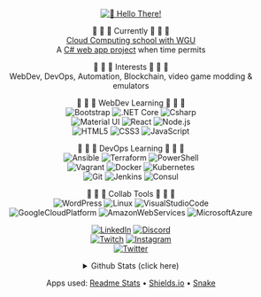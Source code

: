 <div align="center">

[![👋 Hello There!](https://cdn.discordapp.com/attachments/363603833680560139/878781125395378237/hello-there.gif?raw=true)](https://www.youtube.com/watch?v=rEq1Z0bjdwc)

🔭 🔭 🔭 Currently 🔭 🔭 🔭 <br />
[Cloud Computing school with WGU](https://partners.wgu.edu/Pages/BSCC.aspx) <br />
A [C# web app project](https://github.com/jedington/Canvas-Your-Goals) when time permits <br />

:cookie: :cookie: :cookie: Interests :cookie: :cookie: :cookie: <br />
WebDev, DevOps, Automation, Blockchain, video game modding & emulators <br />

<p>
    🌱 🌱 🌱 WebDev Learning 🌱 🌱 🌱
    <br />
    <img alt="Bootstrap" src="https://img.shields.io/badge/Bootstrap-informational?style=flat&logo=Bootstrap&color=222222" />
    <img alt=".NET Core" src="https://img.shields.io/badge/.NET%20Core-informational?style=flat&logo=dotnet&color=222222" />    
    <img alt="Csharp" src="https://img.shields.io/badge/Csharp-informational?style=flat&logo=Csharp&color=222222" />
    <br />
    <img alt="Material UI" src="https://img.shields.io/badge/Material%20UI-informational?style=flat&logo=mui&color=222222" />
    <img alt="React" src="https://img.shields.io/badge/React-informational?style=flat&logo=react&color=222222" />
    <img alt="Node.js" src="https://img.shields.io/badge/%20-Node.js-informational?style=flat&logo=node.js&color=222222" />
    <br />
    <img alt="HTML5" src="https://img.shields.io/badge/HTML5-informational?style=flat&logo=HTML5&color=222222" />
    <img alt="CSS3" src="https://img.shields.io/badge/CSS3-informational?style=flat&logo=CSS3&color=222222" />
    <img alt="JavaScript" src="https://img.shields.io/badge/JavaScript-informational?style=flat&logo=JavaScript&color=222222" />
    <!-- br /> -->
    <!-- <img alt="Python" src="https://img.shields.io/badge/Python-informational?style=flat&logo=Python&color=222222" /> -->
    <!-- <img alt="Django" src="https://img.shields.io/badge/Django-informational?style=flat&logo=Django&color=222222" /> -->
</p>

<p>
    🌱 🌱 🌱 DevOps Learning 🌱 🌱 🌱
    <br />
    <img alt="Ansible" src="https://img.shields.io/badge/Ansible-informational?style=flat&logo=Ansible&color=222222" />
    <img alt="Terraform" src="https://img.shields.io/badge/Terraform-informational?style=flat&logo=Terraform&color=222222" />
    <img alt="PowerShell" src="https://img.shields.io/badge/PowerShell-informational?style=flat&logo=PowerShell&color=222222" />
    <br />
    <img alt="Vagrant" src="https://img.shields.io/badge/Vagrant-informational?style=flat&logo=Vagrant&color=222222" /> 
    <img alt="Docker" src="https://img.shields.io/badge/Docker-informational?style=flat&logo=Docker&color=222222" />
    <img alt="Kubernetes" src="https://img.shields.io/badge/Kubernetes-informational?style=flat&logo=Kubernetes&color=222222" />
    <br />
    <img alt="Git" src="https://img.shields.io/badge/Git-informational?style=flat&logo=Git&color=222222" />
    <img alt="Jenkins" src="https://img.shields.io/badge/Jenkins-informational?style=flat&logo=Jenkins&color=222222" />
    <img alt="Consul" src="https://img.shields.io/badge/Consul-informational?style=flat&logo=Consul&color=222222" />
</p>

<p>
    🌱 🌱 🌱 Collab Tools 🌱 🌱 🌱
    <br />
    <img alt="WordPress" src="https://img.shields.io/badge/WordPress-informational?style=flat&logo=WordPress&color=222222" />
    <img alt="Linux" src="https://img.shields.io/badge/Linux-informational?style=flat&logo=Linux&color=222222" />
    <img alt="VisualStudioCode" src="https://img.shields.io/badge/VS%20Code-informational?style=flat&logo=VisualStudioCode&color=222222" />
    <br />
    <img alt="GoogleCloudPlatform" src="https://img.shields.io/badge/GCP-informational?style=flat&logo=GoogleCloud&color=222222" />
    <img alt="AmazonWebServices" src="https://img.shields.io/badge/AWS-informational?style=flat&logo=AmazonAWS&color=222222" />   
    <img alt="MicrosoftAzure" src="https://img.shields.io/badge/Azure-informational?style=flat&logo=MicrosoftAzure&color=222222" />
</p>

[![LinkedIn][linkedin-shield]][linkedin-url]
[![Discord][discord-shield]][discord-url] <br />
[![Twitch][twitch-shield]][twitch-url]
[![Instagram][instagram-shield]][instagram-url] <br />
[![Twitter][twitter-shield]][twitter-url]

<details>
    <summary>Github Stats (click here)</summary>
    <!-- previous stats source (https://github-readme-stats.vercel.app/) frequently hits request limits, so using an alt source  -->

![](https://readme-stats.clckblog.space/api/top-langs/?username=jedington&layout=compact&theme=react&hide=html&langs_count=10) <br />
![](https://readme-stats.clckblog.space/api?username=jedington&layout=compact&theme=react&show_icons=true&hide=issues&hide_title=true) <br />
![Snake animation](https://raw.githubusercontent.com/jedington/jedington/output/github-contribution-grid-snake.svg)
</details>

Apps used: 
[Readme Stats](https://github-readme-stats.vercel.app) • 
[Shields.io](https://shields.io) • 
[Snake](https://github.com/Platane/snk)
</div>

[twitch-shield]: https://img.shields.io/badge/Twitch-9146FF?style=for-the-badge&logo=twitch&logoColor=white
[twitch-url]: https://twitch.tv/arcanicvoid
[instagram-shield]: https://img.shields.io/badge/-Instagram-bc2a8d?style=for-the-badge&logo=instagram&logoColor=white
[instagram-url]: https://www.instagram.com/edingtonjulian
[linkedin-shield]: https://img.shields.io/badge/-LinkedIn-black.svg?style=for-the-badge&logo=linkedin&colorB=0072B1
[linkedin-url]: https://www.linkedin.com/in/julian-edington
[discord-shield]: https://img.shields.io/badge/Discord-7289DA?style=for-the-badge&logo=discord&logoColor=white
[discord-url]: https://discord.io/ArcanicVoid
[twitter-shield]: https://img.shields.io/twitter/follow/ArcanicVoid?style=for-the-badge&logo=twitter&colorB=1DA1F2
[twitter-url]: https://twitter.com/ArcanicVoid
[site-shield]: https://img.shields.io/website?down_color=red&down_message=offline&up_color=green&up_message=online&url=https%3A%2F%2Farcanicvoid.com
[site-url]: https://arcanicvoid.com
